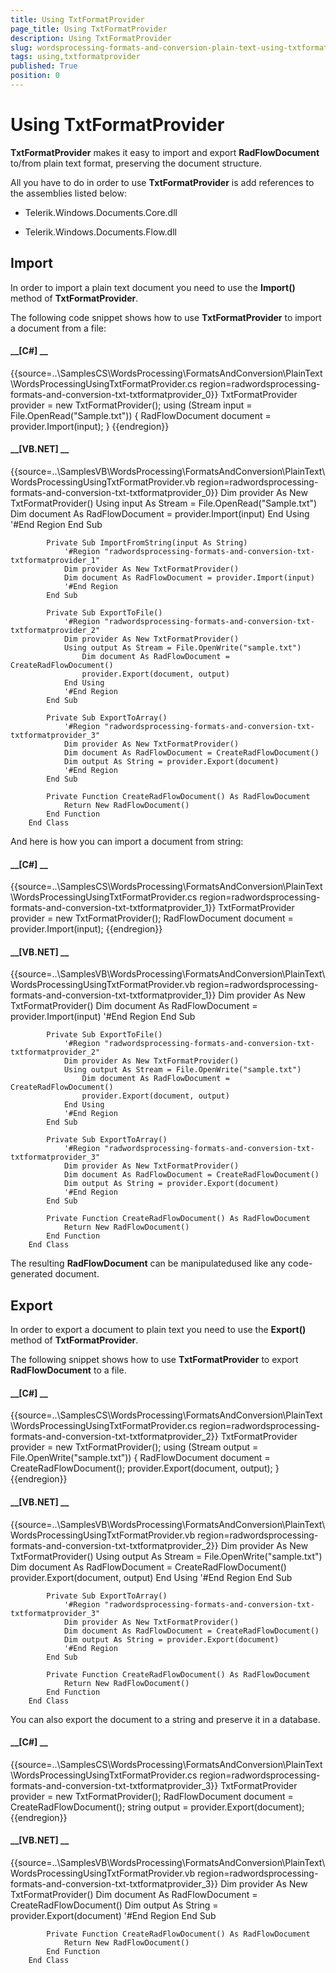 ```yaml
---
title: Using TxtFormatProvider
page_title: Using TxtFormatProvider
description: Using TxtFormatProvider
slug: wordsprocessing-formats-and-conversion-plain-text-using-txtformatprovider
tags: using,txtformatprovider
published: True
position: 0
---
```


# Using TxtFormatProvider



__TxtFormatProvider__ makes it easy to import and export __RadFlowDocument__ to/from plain text format,
        preserving the document structure.
      

All you have to do in order to use __TxtFormatProvider__ is add references to the assemblies listed below:
      

* Telerik.Windows.Documents.Core.dll
          

* Telerik.Windows.Documents.Flow.dll
          

## Import

In order to import a plain text document you need to use the __Import()__ method of __TxtFormatProvider__.
        

The following code snippet shows how to use __TxtFormatProvider__ to import a document from a file:
        

#### __[C#] __

{{source=..\SamplesCS\WordsProcessing\FormatsAndConversion\PlainText\WordsProcessingUsingTxtFormatProvider.cs region=radwordsprocessing-formats-and-conversion-txt-txtformatprovider_0}}
	            TxtFormatProvider provider = new TxtFormatProvider();
	            using (Stream input = File.OpenRead("Sample.txt"))
	            {
	                RadFlowDocument document = provider.Import(input);
	            }
	{{endregion}}



#### __[VB.NET] __

{{source=..\SamplesVB\WordsProcessing\FormatsAndConversion\PlainText\WordsProcessingUsingTxtFormatProvider.vb region=radwordsprocessing-formats-and-conversion-txt-txtformatprovider_0}}
	            Dim provider As New TxtFormatProvider()
	            Using input As Stream = File.OpenRead("Sample.txt")
	                Dim document As RadFlowDocument = provider.Import(input)
	            End Using
	            '#End Region
	        End Sub
	
	        Private Sub ImportFromString(input As String)
	            '#Region "radwordsprocessing-formats-and-conversion-txt-txtformatprovider_1"
	            Dim provider As New TxtFormatProvider()
	            Dim document As RadFlowDocument = provider.Import(input)
	            '#End Region
	        End Sub
	
	        Private Sub ExportToFile()
	            '#Region "radwordsprocessing-formats-and-conversion-txt-txtformatprovider_2"
	            Dim provider As New TxtFormatProvider()
	            Using output As Stream = File.OpenWrite("sample.txt")
	                Dim document As RadFlowDocument = CreateRadFlowDocument()
	                provider.Export(document, output)
	            End Using
	            '#End Region
	        End Sub
	
	        Private Sub ExportToArray()
	            '#Region "radwordsprocessing-formats-and-conversion-txt-txtformatprovider_3"
	            Dim provider As New TxtFormatProvider()
	            Dim document As RadFlowDocument = CreateRadFlowDocument()
	            Dim output As String = provider.Export(document)
	            '#End Region
	        End Sub
	
	        Private Function CreateRadFlowDocument() As RadFlowDocument
	            Return New RadFlowDocument()
	        End Function
	    End Class



And here is how you can import a document from string:
        

#### __[C#] __

{{source=..\SamplesCS\WordsProcessing\FormatsAndConversion\PlainText\WordsProcessingUsingTxtFormatProvider.cs region=radwordsprocessing-formats-and-conversion-txt-txtformatprovider_1}}
	            TxtFormatProvider provider = new TxtFormatProvider();
	            RadFlowDocument document = provider.Import(input);
	{{endregion}}



#### __[VB.NET] __

{{source=..\SamplesVB\WordsProcessing\FormatsAndConversion\PlainText\WordsProcessingUsingTxtFormatProvider.vb region=radwordsprocessing-formats-and-conversion-txt-txtformatprovider_1}}
	            Dim provider As New TxtFormatProvider()
	            Dim document As RadFlowDocument = provider.Import(input)
	            '#End Region
	        End Sub
	
	        Private Sub ExportToFile()
	            '#Region "radwordsprocessing-formats-and-conversion-txt-txtformatprovider_2"
	            Dim provider As New TxtFormatProvider()
	            Using output As Stream = File.OpenWrite("sample.txt")
	                Dim document As RadFlowDocument = CreateRadFlowDocument()
	                provider.Export(document, output)
	            End Using
	            '#End Region
	        End Sub
	
	        Private Sub ExportToArray()
	            '#Region "radwordsprocessing-formats-and-conversion-txt-txtformatprovider_3"
	            Dim provider As New TxtFormatProvider()
	            Dim document As RadFlowDocument = CreateRadFlowDocument()
	            Dim output As String = provider.Export(document)
	            '#End Region
	        End Sub
	
	        Private Function CreateRadFlowDocument() As RadFlowDocument
	            Return New RadFlowDocument()
	        End Function
	    End Class



The resulting __RadFlowDocument__ can be manipulatedused like any code-generated document.
        

## Export

In order to export a document to plain text you need to use the __Export()__ method of __TxtFormatProvider__.
        

The following snippet shows how to use __TxtFormatProvider__ to export __RadFlowDocument__ to a file.
        

#### __[C#] __

{{source=..\SamplesCS\WordsProcessing\FormatsAndConversion\PlainText\WordsProcessingUsingTxtFormatProvider.cs region=radwordsprocessing-formats-and-conversion-txt-txtformatprovider_2}}
	            TxtFormatProvider provider = new TxtFormatProvider();
	            using (Stream output = File.OpenWrite("sample.txt"))
	            {
	                RadFlowDocument document = CreateRadFlowDocument();
	                provider.Export(document, output);
	            }
	{{endregion}}



#### __[VB.NET] __

{{source=..\SamplesVB\WordsProcessing\FormatsAndConversion\PlainText\WordsProcessingUsingTxtFormatProvider.vb region=radwordsprocessing-formats-and-conversion-txt-txtformatprovider_2}}
	            Dim provider As New TxtFormatProvider()
	            Using output As Stream = File.OpenWrite("sample.txt")
	                Dim document As RadFlowDocument = CreateRadFlowDocument()
	                provider.Export(document, output)
	            End Using
	            '#End Region
	        End Sub
	
	        Private Sub ExportToArray()
	            '#Region "radwordsprocessing-formats-and-conversion-txt-txtformatprovider_3"
	            Dim provider As New TxtFormatProvider()
	            Dim document As RadFlowDocument = CreateRadFlowDocument()
	            Dim output As String = provider.Export(document)
	            '#End Region
	        End Sub
	
	        Private Function CreateRadFlowDocument() As RadFlowDocument
	            Return New RadFlowDocument()
	        End Function
	    End Class



You can also export the document to a string and preserve it in a database.
        

#### __[C#] __

{{source=..\SamplesCS\WordsProcessing\FormatsAndConversion\PlainText\WordsProcessingUsingTxtFormatProvider.cs region=radwordsprocessing-formats-and-conversion-txt-txtformatprovider_3}}
	            TxtFormatProvider provider = new TxtFormatProvider();
	            RadFlowDocument document = CreateRadFlowDocument();
	            string output = provider.Export(document);
	{{endregion}}



#### __[VB.NET] __

{{source=..\SamplesVB\WordsProcessing\FormatsAndConversion\PlainText\WordsProcessingUsingTxtFormatProvider.vb region=radwordsprocessing-formats-and-conversion-txt-txtformatprovider_3}}
	            Dim provider As New TxtFormatProvider()
	            Dim document As RadFlowDocument = CreateRadFlowDocument()
	            Dim output As String = provider.Export(document)
	            '#End Region
	        End Sub
	
	        Private Function CreateRadFlowDocument() As RadFlowDocument
	            Return New RadFlowDocument()
	        End Function
	    End Class


